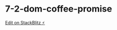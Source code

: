 # 7-2-dom-coffee-promise

[Edit on StackBlitz ⚡️](https://stackblitz.com/edit/7-2-dom-coffee-promise)